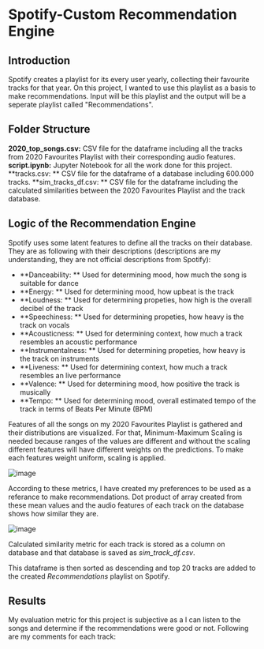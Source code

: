# Spotify-Custom Recommendation Engine

## Introduction

Spotify creates a playlist for its every user yearly, collecting their favourite tracks for that year. On this project, I wanted to use this playlist as a basis to make recommendations. Input will be this playlist and the output will be a seperate playlist called "Recommendations".

## Folder Structure
**2020_top_songs.csv:** CSV file for the dataframe including all the tracks from 2020 Favourites Playlist with their corresponding audio features.
**script.ipynb:** Jupyter Notebook for all the work done for this project.
**tracks.csv: ** CSV file for the dataframe of a database including 600.000 tracks. 
**sim_tracks_df.csv: ** CSV file for the dataframe including the calculated similarities between the 2020 Favourites Playlist and the track database.

## Logic of the Recommendation Engine
Spotify uses some latent features to define all the tracks on their database. They are as following with their descriptions (descriptions are my understanding, they are not official descriptions from Spotify):
* **Danceability: ** Used for determining mood, how much the song is suitable for dance
* **Energy: ** Used for determining mood, how upbeat is the track
* **Loudness: ** Used for determining propeties, how high is the overall decibel of the track
* **Speechiness: ** Used for determining propeties, how heavy is the track on vocals
* **Acousticness: ** Used for determining context, how much a track resembles an acoustic performance
* **Instrumentalness: ** Used for determining propeties, how heavy is the track on instruments
* **Liveness: ** Used for determining context, how much a track resembles an live performance
* **Valence: ** Used for determining mood, how positive the track is musically
* **Tempo: ** Used for determining mood, overall estimated tempo of the track in terms of Beats Per Minute (BPM)

Features of all the songs on my 2020 Favourites Playlist is gathered and their distributions are visualized. For that, Minimum-Maximum Scaling is needed because ranges of the values are different and without the scaling different features will have different weights on the predictions. To make each features weight uniform, scaling is applied. 

![image](https://user-images.githubusercontent.com/61328773/119312020-7a5ed780-bc7a-11eb-92a4-5f660ed4ec86.png)

According to these metrics, I have created my preferences to be used as a referance to make recommendations. Dot product of array created from these mean values and the audio features of each track on the database shows how similar they are.

![image](https://user-images.githubusercontent.com/61328773/119314315-49cc6d00-bc7d-11eb-897b-b5758985a6b2.png)

Calculated similarity metric for each track is stored as a column on database and that database is saved as *sim_track_df.csv*.

This dataframe is then sorted as descending and top 20 tracks are added to the created *Recommendations* playlist on Spotify.

## Results

My evaluation metric for this project is subjective as a I can listen to the songs and determine if the recommendations were good or not.
Following are my comments for each track:
